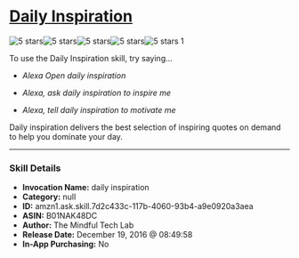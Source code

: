 # [Daily Inspiration](http://alexa.amazon.com/#skills/amzn1.ask.skill.7d2c433c-117b-4060-93b4-a9e0920a3aea)
![5 stars](../../images/ic_star_black_18dp_1x.png)![5 stars](../../images/ic_star_black_18dp_1x.png)![5 stars](../../images/ic_star_black_18dp_1x.png)![5 stars](../../images/ic_star_black_18dp_1x.png)![5 stars](../../images/ic_star_black_18dp_1x.png) 1

To use the Daily Inspiration skill, try saying...

* *Alexa Open daily inspiration*

* *Alexa, ask daily inspiration to inspire me*

* *Alexa, tell daily inspiration to motivate me*

Daily inspiration delivers the best selection of inspiring quotes on demand to help you dominate your day.

***

### Skill Details

* **Invocation Name:** daily inspiration
* **Category:** null
* **ID:** amzn1.ask.skill.7d2c433c-117b-4060-93b4-a9e0920a3aea
* **ASIN:** B01NAK48DC
* **Author:** The Mindful Tech Lab
* **Release Date:** December 19, 2016 @ 08:49:58
* **In-App Purchasing:** No
